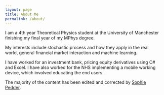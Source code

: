 ```yaml
---
layout: page
title: About Me
permalink: /about/
---
```


I am a 4th year Theoretical Physics student at the University of Manchester finishing my final year of my MPhys degree. 

My interests include stochastic process and how they apply in the real world, general financial market interaction and machine learning. 

I have worked for an investment bank, pricing equity derivatives using C# and Excel. I have also worked for the NHS implementing a mobile working device, which involved educating the end users. 

The majority of the content has been edited and corrected by [Sophie Pedder](https://www.twitter.com/star_girlsophie).
